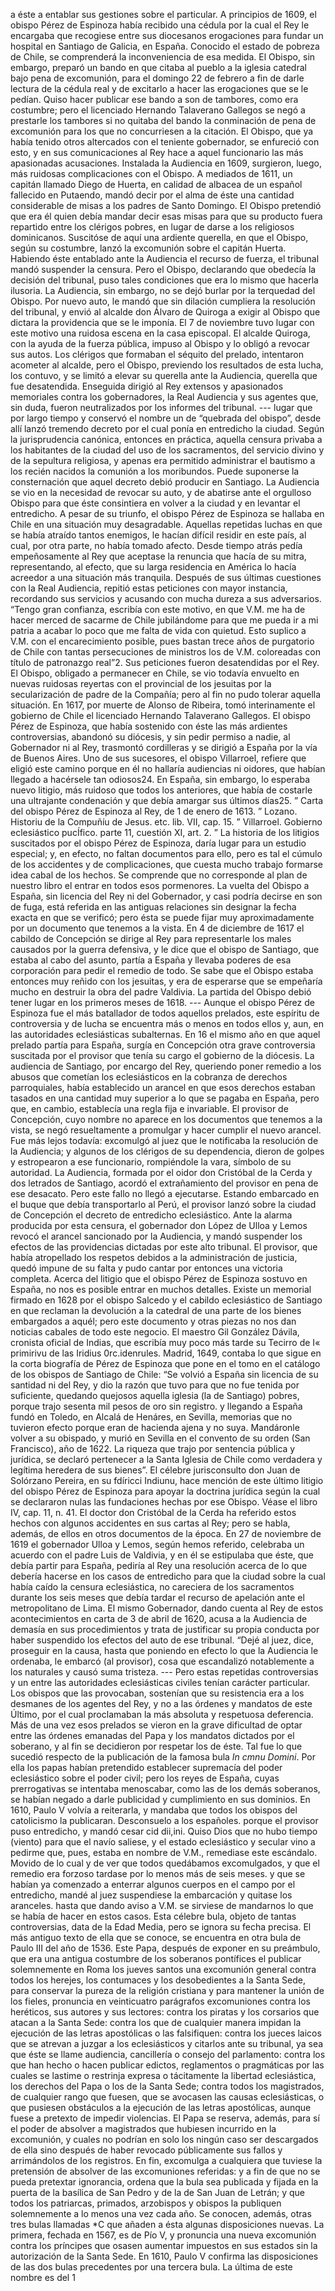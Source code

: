 a éste a entablar sus gestiones sobre el particular. A principios de 1609, el obispo Pérez de Espinoza había recibido una cédula por la cual el Rey le encargaba que recogiese entre sus diocesanos erogaciones para fundar un hospital en Santiago de Galicia, en España. Conocido el estado de pobreza de Chile, se comprenderá la inconveniencia de esa medida. El Obispo, sin embargo, preparó un bando en que citaba al pueblo a la iglesia catedral bajo pena de excomunión, para el domingo 22 de febrero a fin de darle lectura de la cédula real y de excitarlo a hacer las erogaciones que se le pedían. Quiso hacer publicar ese bando a son de tambores, como era costumbre; pero el licenciado Hernando Talaverano Gallegos se negó a prestarle los tambores si no quitaba del bando la conminación de pena de excomunión para los que no concurriesen a la citación. El Obispo, que ya había tenido otros altercados con el teniente gobernador, se enfureció con esto, y en sus comunicaciones al Rey hace a aquel funcionario las más apasionadas acusaciones. Instalada la Audiencia en 1609, surgieron, luego, más ruidosas complicaciones con el Obispo. A mediados de 1611, un capitán llamado Diego de Huerta, en calidad de albacea de un español fallecido en Putaendo, mandó decir por el alma de éste una cantidad considerable de misas a los padres de Santo Domingo. El Obispo pretendió que era él quien debía mandar decir esas misas para que su producto fuera repartido entre los clérigos pobres, en lugar de darse a los religiosos dominicanos. Suscitóse de aquí una ardiente querella, en que el Obispo, según su costumbre, lanzó la excomunión sobre el capitán Huerta. Habiendo éste entablado ante la Audiencia el recurso de fuerza, el tribunal mandó suspender la censura. Pero el Obispo, declarando que obedecía la decisión del tribunal, puso tales condiciones que era lo mismo que hacerla ilusoria. La Audiencia, sin embargo, no se dejó burlar por la terquedad del Obispo. Por nuevo auto, le mandó que sin dilación cumpliera la resolución del tribunal, y envió al alcalde don Álvaro de Quiroga a exigir al Obispo que dictara la providencia que se le imponía. El 7 de noviembre tuvo lugar con este motivo una ruidosa escena en la casa episcopal. El alcalde Quiroga, con la ayuda de la fuerza pública, impuso al Obispo y lo obligó a revocar sus autos. Los clérigos que formaban el séquito del prelado, intentaron acometer al alcalde, pero el Obispo, previendo los resultados de esta lucha, los contuvo, y se limitó a elevar su querella ante la Audiencia, querella que fue desatendida. Enseguida dirigió al Rey extensos y apasionados memoriales contra los gobernadores, la Real Audiencia y sus agentes que, sin duda, fueron neutralizados por los informes del tribunal. --- lugar que por largo tiempo y conservó el nombre un de “quebrada del obispo”, desde allí lanzó tremendo decreto por el cual ponía en entredicho la ciudad. Según la jurisprudencia canónica, entonces en práctica, aquella censura privaba a los habitantes de la ciudad del uso de los sacramentos, del servicio divino y de la sepultura religiosa, y apenas era permitido administrar el bautismo a los recién nacidos la comunión a los moribundos. Puede suponerse la consternación que aquel decreto debió producir en Santiago. La Audiencia se vio en la necesidad de revocar su auto, y de abatirse ante el orgulloso Obispo para que éste consintiera en volver a la ciudad y en levantar el entredicho. A pesar de su triunfo, el obispo Pérez de Espinoza se hallaba en Chile en una situación muy desagradable. Aquellas repetidas luchas en que se había atraído tantos enemigos, le hacían difícil residir en este país, al cual, por otra parte, no había tomado afecto. Desde tiempo atrás pedía empeñosamente al Rey que aceptase la renuncia que hacía de su mitra, representando, al efecto, que su larga residencia en América lo hacía acreedor a una situación más tranquila. Después de sus últimas cuestiones con la Real Audiencia, repitió estas peticiones con mayor instancia, recordando sus servicios y acusando con mucha dureza a sus adversarios. “Tengo gran confianza, escribía con este motivo, en que V.M. me ha de hacer merced de sacarme de Chile jubilándome para que me pueda ir a mi patria a acabar lo poco que me falta de vida con quietud. Esto suplico a V.M. con el encarecimiento posible, pues bastan trece años de purgatorio de Chile con tantas persecuciones de ministros los de V.M. coloreadas con título de patronazgo real”2. Sus peticiones fueron desatendidas por el Rey. El Obispo, obligado a permanecer en Chile, se vio todavía envuelto en nuevas ruidosas reyertas con el provincial de los jesuitas por la secularización de padre de la Compañía; pero al fin no pudo tolerar aquella situación. En 1617, por muerte de Alonso de Ribeira, tomó interinamente el gobierno de Chile el licenciado Hernando Talaverano Gallegos. El obispo Pérez de Espinoza, que había sostenido con éste las más ardientes controversias, abandonó su diócesis, y sin pedir permiso a nadie, al Gobernador ni al Rey, trasmontó cordilleras y se dirigió a España por la vía de Buenos Aires. Uno de sus sucesores, el obispo Villarroel, refiere que eligió este camino porque en él no hallaría audiencias ni oidores, que habían llegado a hacérsele tan odiosos24. En España, sin embargo, lo esperaba nuevo litigio, más ruidoso que todos los anteriores, que había de costarle una ultrajante condenación y que debía amargar sus últimos días25. ” Carta del obispo Pérez de Espinoza al Rey, de 1 de enero de 1613. ” Lozano. Historiu de la Compuñíu de Jesus. etc. lib. VII, cap. 15. ” Villarroel. Gobierno eclesiástico pucÍfico. parte 11, cuestión XI, art. 2. ” La historia de los litigios suscitados por el obispo Pérez de Espinoza, daría lugar para un estudio especial; y, en efecto, no faltan documentos para ello, pero es tal el cúmulo de los accidentes y de complicaciones, que cuesta mucho trabajo formarse idea cabal de los hechos. Se comprende que no corresponde al plan de nuestro libro el entrar en todos esos pormenores. La vuelta del Obispo a España, sin licencia del Rey ni del Gobernador, y casi podría decirse en son de fuga, está referida en las antiguas relaciones sin designar la fecha exacta en que se verificó; pero ésta se puede fijar muy aproximadamente por un documento que tenemos a la vista. En 4 de diciembre de 1617 el cabildo de Concepción se dirige al Rey para representarle los males causados por la guerra defensiva, y le dice que el obispo de Santiago, que estaba al cabo del asunto, partía a España y llevaba poderes de esa corporación para pedir el remedio de todo. Se sabe que el Obispo estaba entonces muy reñido con los jesuitas, y era de esperarse que se empeñaría mucho en destruir la obra del padre Valdivia. La partida del Obispo debió tener lugar en los primeros meses de 1618. --- Aunque el obispo Pérez de Espinoza fue el más batallador de todos aquellos prelados, este espíritu de controversia y de lucha se encuentra más o menos en todos ellos y, aun, en las autoridades eclesiásticas subalternas. En 16 el mismo año en que aquel prelado partía para España, surgía en Concepción otra grave controversia suscitada por el provisor que tenía su cargo el gobierno de la diócesis. La audiencia de Santiago, por encargo del Rey, queriendo poner remedio a los abusos que cometían los eclesiásticos en la cobranza de derechos parroquiales, había establecido un arancel en que esos derechos estaban tasados en una cantidad muy superior a lo que se pagaba en España, pero que, en cambio, establecía una regla fija e invariable. El provisor de Concepción, cuyo nombre no aparece en los documentos que tenemos a la vista, se negó resueltamente a promulgar y hacer cumplir el nuevo arancel. Fue más lejos todavía: excomulgó al juez que le notificaba la resolución de la Audiencia; y algunos de los clérigos de su dependencia, dieron de golpes y estropearon a ese funcionario, rompiéndole la vara, símbolo de su autoridad. La Audiencia, formada por el oidor don Cristóbal de la Cerda y dos letrados de Santiago, acordó el extrañamiento del provisor en pena de ese desacato. Pero este fallo no llegó a ejecutarse. Estando embarcado en el buque que debía transportarlo al Perú, el provisor lanzó sobre la ciudad de Concepción el decreto de entredicho eclesiástico. Ante la alarma producida por esta censura, el gobernador don López de Ulloa y Lemos revocó el arancel sancionado por la Audiencia, y mandó suspender los efectos de las providencias dictadas por este alto tribunal. El provisor, que había atropellado los respetos debidos a la administración de justicia, quedó impune de su falta y pudo cantar por entonces una victoria completa. Acerca del litigio que el obispo Pérez de Espinoza sostuvo en España, no nos es posible entrar en muchos detalles. Existe un memorial firmado en 1628 por el obispo Salcedo y el cabildo eclesiástico de Santiago en que reclaman la devolución a la catedral de una parte de los bienes embargados a aquél; pero este documento y otras piezas no nos dan noticias cabales de todo este negocio. El maestro Gil González Dávila, cronista oficial de Indias, que escribía muy poco más tarde su Tecirro de I« primirivu de las Iridius 0rc.idenrules. Madrid, 1649, contaba lo que sigue en la corta biografía de Pérez de Espinoza que pone en el tomo en el catálogo de los obispos de Santiago de Chile: “Se volvió a España sin licencia de su santidad ni del Rey, y dio la razón que tuvo para que no fue tenida por suficiente, quedando quejosos aquella iglesia (la de Santiago) pobres, porque trajo sesenta mil pesos de oro sin registro. y llegando a España fundó en Toledo, en Alcalá de Henáres, en Sevilla, memorias que no tuvieron efecto porque eran de hacienda ajena y no suya. Mandáronle volver a su obispado, y murió en Sevilla en el convento de su orden (San Francisco), año de 1622. La riqueza que trajo por sentencia pública y jurídica, se declaró pertenecer a la Santa Iglesia de Chile como verdadera y legítima heredera de sus bienes”. El célebre jurisconsulto don Juan de Solórzano Pereira, en su fdíricci Indiunu, hace mención de este último litigio del obispo Pérez de Espinoza para apoyar la doctrina jurídica según la cual se declararon nulas las fundaciones hechas por ese Obispo. Véase el libro IV, cap. 11, n. 41. El doctor don Cristóbal de la Cerda ha referido estos hechos con algunos accidentes en sus cartas al Rey; pero se habla, además, de ellos en otros documentos de la época. En 27 de noviembre de 1619 el gobernador Ulloa y Lemos, según hemos referido, celebraba un acuerdo con el padre Luis de Valdivia, y en él se estipulaba que éste, que debía partir para España, pediría al Rey una resolución acerca de lo que debería hacerse en los casos de entredicho para que la ciudad sobre la cual había caído la censura eclesiástica, no careciera de los sacramentos durante los seis meses que debía tardar el recurso de apelación ante el metropolitano de Lima. El mismo Gobernador, dando cuenta al Rey de estos acontecimientos en carta de 3 de abril de 1620, acusa a la Audiencia de demasía en sus procedimientos y trata de justificar su propia conducta por haber suspendido los efectos del auto de ese tribunal. “Dejé al juez, dice, proseguir en la causa, hasta que poniendo en efecto lo que la Audiencia le ordenaba, le embarcó (al provisor), cosa que escandalizó notablemente a los naturales y causó suma tristeza. --- Pero estas repetidas controversias y un entre las autoridades eclesiásticas civiles tenían carácter particular. Los obispos que las provocaban, sostenían que su resistencia era a los desmanes de los agentes del Rey, y no a las órdenes y mandatos de este Último, por el cual proclamaban la más absoluta y respetuosa deferencia. Más de una vez esos prelados se vieron en la grave dificultad de optar entre las órdenes emanadas del Papa y los mandatos dictados por el soberano, y al fin se decidieron por respetar los de éste. Tal fue lo que sucedió respecto de la publicación de la famosa bula *In cmnu Domini*. Por ella los papas habían pretendido establecer supremacía del poder eclesiástico sobre el poder civil; pero los reyes de España, cuyas prerrogativas se intentaba menoscabar, como las de los demás soberanos, se habían negado a darle publicidad y cumplimiento en sus dominios. En 1610, Paulo V volvía a reiterarla, y mandaba que todos los obispos del catolicismo la publicaran. Desconsuelo a los españoles. porque el provisor puso entredicho, y mandó cesar cid dii,ini. Quiso Dios que no hubo tiempo (viento) para que el navío saliese, y el estado eclesiástico y secular vino a pedirme que, pues, estaba en nombre de V.M., remediase este escándalo. Movido de lo cual y de ver que todos quedábamos excomulgados, y que el remedio era forzoso tardase por lo menos más de seis meses. y que se habían ya comenzado a enterrar algunos cuerpos en el campo por el entredicho, mandé al juez suspendiese la embarcación y quitase los aranceles. hasta que dando aviso a V.M. se sirviese de mandarnos lo que se había de hacer en estos casos. Esta célebre bula, objeto de tantas controversias, data de la Edad Media, pero se ignora su fecha precisa. El más antiguo texto de ella que se conoce, se encuentra en otra bula de Paulo III del año de 1536. Este Papa, después de exponer en su preámbulo, que era una antigua costumbre de los soberanos pontífices el publicar solemnemente en Roma los jueves santos una excomunión general contra todos los herejes, los contumaces y los desobedientes a la Santa Sede, para conservar la pureza de la religión cristiana y para mantener la unión de los fieles, pronuncia en veinticuatro parágrafos excomuniones contra los heréticos, sus autores y sus lectores: contra los piratas y los corsarios que atacan a la Santa Sede: contra los que de cualquier manera impidan la ejecución de las letras apostólicas o las falsifiquen: contra los jueces laicos que se atrevan a juzgar a los eclesiásticos y citarlos ante su tribunal, ya sea que éste se llame audiencia, cancillería o consejo del parlamento: contra los que han hecho o hacen publicar edictos, reglamentos o pragmáticas por las cuales se lastime o restrinja expresa o tácitamente la libertad eclesiástica, los derechos del Papa o los de la Santa Sede; contra todos los magistrados, de cualquier rango que fuesen, que se avocasen las causas eclesiásticas, o que pusiesen obstáculos a la ejecución de las letras apostólicas, aunque fuese a pretexto de impedir violencias. El Papa se reserva, además, para sí el poder de absolver a magistrados que hubiesen incurrido en la excomunión, y cuales no podrían en solo los ningún caso ser descargados de ella sino después de haber revocado públicamente sus fallos y arrimándolos de los registros. En fin, excomulga a cualquiera que tuviese la pretensión de absolver de las excomuniones referidas: y a fin de que no se pueda pretextar ignorancia, ordena que la bula sea publicada y fijada en la puerta de la basílica de San Pedro y de la de San Juan de Letrán; y que todos los patriarcas, primados, arzobispos y obispos la publiquen solemnemente a lo menos una vez cada año. Se conocen, además, otras tres bulas llamadas *C que añaden a ésta algunas disposiciones nuevas. La primera, fechada en 1567, es de Pío V, y pronuncia una nueva excomunión contra los príncipes que osasen aumentar impuestos en sus estados sin la autorización de la Santa Sede. En 1610, Paulo V confirma las disposiciones de las dos bulas precedentes por una tercera bula. La última de este nombre es del 1